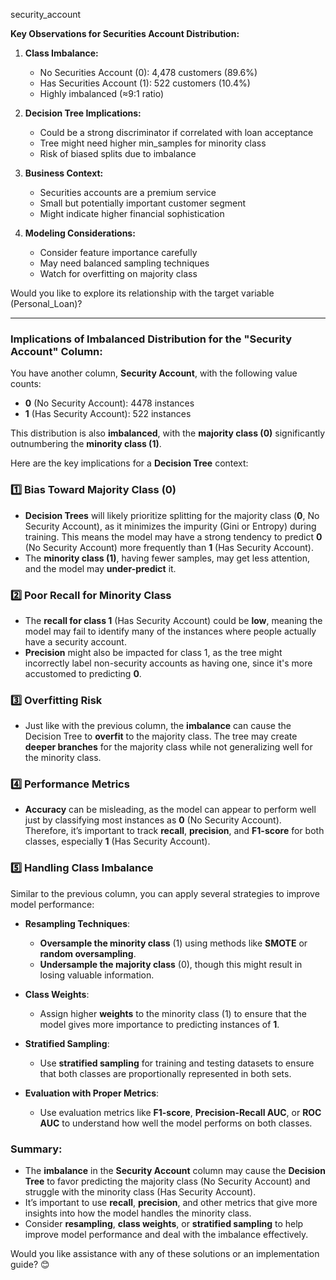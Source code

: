security_account

**Key Observations for Securities Account Distribution:**

1. **Class Imbalance:**
   - No Securities Account (0): 4,478 customers (89.6%)
   - Has Securities Account (1): 522 customers (10.4%)
   - Highly imbalanced (≈9:1 ratio)

2. **Decision Tree Implications:**
   - Could be a strong discriminator if correlated with loan acceptance
   - Tree might need higher min_samples for minority class
   - Risk of biased splits due to imbalance

3. **Business Context:**
   - Securities accounts are a premium service
   - Small but potentially important customer segment
   - Might indicate higher financial sophistication

4. **Modeling Considerations:**
   - Consider feature importance carefully
   - May need balanced sampling techniques
   - Watch for overfitting on majority class

Would you like to explore its relationship with the target variable (Personal_Loan)?


---

### **Implications of Imbalanced Distribution for the "Security Account" Column:**

You have another column, **Security Account**, with the following value counts:

- **0** (No Security Account): 4478 instances
- **1** (Has Security Account): 522 instances

This distribution is also **imbalanced**, with the **majority class (0)** significantly outnumbering the **minority class (1)**.

Here are the key implications for a **Decision Tree** context:

### 1️⃣ **Bias Toward Majority Class (0)**
- **Decision Trees** will likely prioritize splitting for the majority class (**0**, No Security Account), as it minimizes the impurity (Gini or Entropy) during training. This means the model may have a strong tendency to predict **0** (No Security Account) more frequently than **1** (Has Security Account).
- The **minority class (1)**, having fewer samples, may get less attention, and the model may **under-predict** it.

### 2️⃣ **Poor Recall for Minority Class**
- The **recall for class 1** (Has Security Account) could be **low**, meaning the model may fail to identify many of the instances where people actually have a security account.
- **Precision** might also be impacted for class 1, as the tree might incorrectly label non-security accounts as having one, since it's more accustomed to predicting **0**.

### 3️⃣ **Overfitting Risk**
- Just like with the previous column, the **imbalance** can cause the Decision Tree to **overfit** to the majority class. The tree may create **deeper branches** for the majority class while not generalizing well for the minority class.

### 4️⃣ **Performance Metrics**
- **Accuracy** can be misleading, as the model can appear to perform well just by classifying most instances as **0** (No Security Account). Therefore, it’s important to track **recall**, **precision**, and **F1-score** for both classes, especially **1** (Has Security Account).

### 5️⃣ **Handling Class Imbalance**
Similar to the previous column, you can apply several strategies to improve model performance:

- **Resampling Techniques**:
  - **Oversample the minority class** (1) using methods like **SMOTE** or **random oversampling**.
  - **Undersample the majority class** (0), though this might result in losing valuable information.

- **Class Weights**:
  - Assign higher **weights** to the minority class (1) to ensure that the model gives more importance to predicting instances of **1**.

- **Stratified Sampling**:
  - Use **stratified sampling** for training and testing datasets to ensure that both classes are proportionally represented in both sets.

- **Evaluation with Proper Metrics**:
  - Use evaluation metrics like **F1-score**, **Precision-Recall AUC**, or **ROC AUC** to understand how well the model performs on both classes.

### **Summary:**
- The **imbalance** in the **Security Account** column may cause the **Decision Tree** to favor predicting the majority class (No Security Account) and struggle with the minority class (Has Security Account).
- It’s important to use **recall**, **precision**, and other metrics that give more insights into how the model handles the minority class.
- Consider **resampling**, **class weights**, or **stratified sampling** to help improve model performance and deal with the imbalance effectively.

Would you like assistance with any of these solutions or an implementation guide? 😊